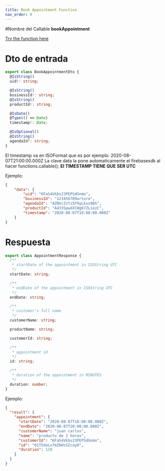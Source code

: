 ```yaml
---
title: Book Appointment Function
nav_order: 0
---
```


#Nombre del Callable
**bookAppointment**

[Try the function here](https://europe-west1-rigel-admin.cloudfunctions.net/bookAppointment)

# Dto de entrada
```ts
export class BookAppointmentDto {
  @IsString()
  uid!: string;

  @IsString()
  businessId!: string;
  @IsString()
  productId!: string;

  @IsDate()
  @Type(() => Date)
  timestamp!: Date;

  @IsOptional()
  @IsString()
  agendaId?: string;
}
```

El timestamp va en ISOFormat que es por ejemplo: 2020-08-07T21:00:00.000Z
La clave data la pone automaticamente el firebasesdk al hacer functions.callable();
<b> El TIMESTAMP TIENE QUE SER UTC </b>

Ejemplo:
```json
{
	"data": {
		"uid": "KFaS4Vkbs23PEPSdGnmo",
		"businessId": "123456789arturo",
		"agendaId": "AZNVcZzTz5F9yLkxx96h",
		"productId": "A433SpwXXCWg67ZLiezC",
		"timestamp": "2020-08-07T18:00:00.000Z"
	}
}
```

# Respuesta

```ts
export class AppointmentResponse {
  /**
   * startDate of the appointment in ISOString UTC
   */
  startDate: string;

  /**
   * endDate of the appointment in ISOString UTC
   */
  endDate: string;

  /**
   * customer's full name
   */
  customerName: string;

  productName: string;

  customerId: string;

  /**
   * appointment id
   */
  id: string;

  /**
   * duration of the appointment in MINUTES
   */
  duration: number;
}


```

Ejemplo:

````json
{
  "result": {
    "appointment": {
      "startDate": "2020-08-07T18:00:00.000Z",
      "endDate": "2020-08-07T20:00:00.000Z",
      "customerName": "juan carlos",
      "name": "producto de 2 horas",
      "customerId": "KFaS4Vkbs23PEPSdGnmo",
      "id": "01T5doLx7mZbHsSIcay0",
      "duration": 120
    }
  }
}
````

